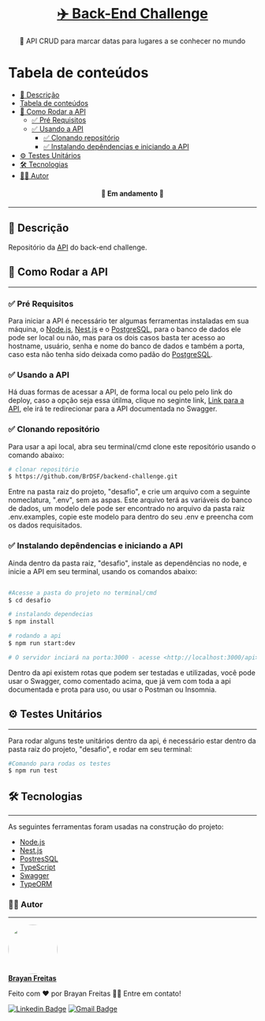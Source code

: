 <h1 align="center">
    <a href="https://github.com/BrDSF/backend-challenge">✈️ Back-End Challenge</a>
</h1>
<p align="center">📆 API CRUD para marcar datas para lugares a se conhecer no mundo </p>

# Tabela de conteúdos

- [📜 Descrição](#-descrição)
- [Tabela de conteúdos](#tabela-de-conteúdos)
- [🏃 Como Rodar a API](#-como-rodar-a-api)
  - [✅ Pré Requisitos](#-pré-requisitos)
  - [✅ Usando a API](#-usando-a-api)
    - [✅ Clonando repositório](#-clonando-repositório)
    - [✅ Instalando depêndencias e iniciando a API](#-instalando-depêndencias-e-iniciando-a-api)
- [⚙️ Testes Unitários](#-testes-unitários)
- [🛠 Tecnologias](#-tecnologias)
- [🧑🏽 Autor](#-autor)

<h4 align="center"> 
	🏁 Em andamento  🏁
</h4>

---

## 📜 Descrição

Repositório da [API](https://github.com/BrDSF/backend-challenge) do back-end challenge.

## 🔁 Como Rodar a API

---

### ✅ Pré Requisitos

Para iniciar a API é necessário ter algumas ferramentas instaladas em sua máquina, o [Node.js](https://nodejs.org/en/), [Nest.js](https://nestjs.com) e o [PostgreSQL](https://www.postgresql.org), para o banco de dados ele pode ser local ou não, mas para os dois casos basta ter acesso ao hostname, usuário, senha e nome do banco de dados e também a porta, caso esta não tenha sido deixada como padão do [PostgreSQL](https://www.postgresql.org).

### ✅ Usando a API

Há duas formas de acessar a API, de forma local ou pelo pelo link do deploy, caso a opção seja essa útilma, clique no seginte link, <a href="http://134.122.18.236:3000/api/"> Link para a API</a>, ele irá te redirecionar para a API documentada no Swagger.

### ✅ Clonando repositório

Para usar a api local, abra seu terminal/cmd clone este repositório usando o comando abaixo:

```bash
# clonar repositório
$ https://github.com/BrDSF/backend-challenge.git
```

Entre na pasta raiz do projeto, "desafio", e crie um arquivo com a seguinte nomeclatura, ".env", sem as aspas. Este arquivo terá as variáveis do banco de dados, um modelo dele pode ser encontrado no arquivo da pasta raiz .env.examples, copie este modelo para dentro do seu .env e preencha com os dados requisitados.

### ✅ Instalando depêndencias e iniciando a API

Ainda dentro da pasta raiz, "desafio", instale as dependências no node, e inicie a API em seu terminal, usando os comandos abaixo:

```bash

#Acesse a pasta do projeto no terminal/cmd
$ cd desafio

# instalando dependecias
$ npm install

# rodando a api
$ npm run start:dev

# O servidor inciará na porta:3000 - acesse <http://localhost:3000/api>, este caminho irá te redirecionar para o Swagger.
```

Dentro da api existem rotas que podem ser testadas e utilizadas, você pode usar o Swagger, como comentado acima, que já vem com toda a api documentada e prota para uso, ou usar o Postman ou Insomnia.

## ⚙️ Testes Unitários

---

Para rodar alguns teste unitários dentro da api, é necessário estar dentro da pasta raiz do projeto, "desafio", e rodar em seu terminal:

```bash
#Comando para rodas os testes
$ npm run test
```

## 🛠 Tecnologias

---

As seguintes ferramentas foram usadas na construção do projeto:

- [Node.js](https://nodejs.org)
- [Nest.js](https://nodejs.org)
- [PostresSQL](https://www.postgresql.or)
- [TypeScript](https://www.typescriptlang.org/)
- [Swagger](https://swagger.io)
- [TypeORM](https://typeorm.io/)

### 🧑🏽 Autor

---

<a href="https://github.com/BrDSF">
 <img style="border-radius: 50%;" src="https://avatars.githubusercontent.com/u/56849210?s=400&u=570b60dff5f67fed7fd5daef77b2e2f8e8c729c2&v=4" width="100px;" alt=""/>
 <br/>
 <b>Brayan Freitas</b></a>

Feito com ❤️ por Brayan Freitas 👋🏽 Entre em contato!

[![Linkedin Badge](https://img.shields.io/badge/-Brayan-blue?style=flat-square&logo=Linkedin&logoColor=white&link=https://www.linkedin.com/in//brayan-freitas-86a6721a7/)](https://www.linkedin.com/in/brayan-freitas-86a6721a7/)
[![Gmail Badge](https://img.shields.io/badge/-brayandeyvid17@gmail.com-c14438?style=flat-square&logo=Gmail&logoColor=white&link=mailto:brayandeyvid17@gmail.com)](mailto:brayandeyvid17@gmail.com)
